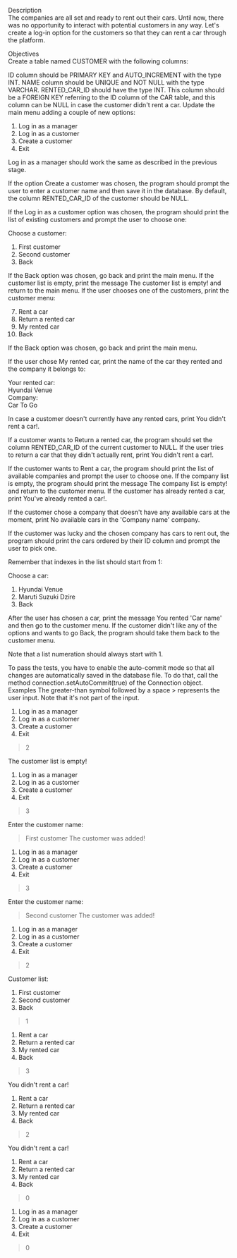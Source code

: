 Description     
The companies are all set and ready to rent out their cars. Until now, there was no opportunity to interact with potential customers in any way. Let's create a log-in option for the customers so that they can rent a car through the platform.

Objectives      
Create a table named CUSTOMER with the following columns:

ID column should be PRIMARY KEY and AUTO_INCREMENT with the type INT.
NAME column should be UNIQUE and NOT NULL with the type VARCHAR.
RENTED_CAR_ID should have the type INT. This column should be a FOREIGN KEY referring to the ID column of the CAR table, and this column can be NULL in case the customer didn't rent a car.
Update the main menu adding a couple of new options:

1. Log in as a manager
2. Log in as a customer
3. Create a customer
4. Exit

Log in as a manager should work the same as described in the previous stage.

If the option Create a customer was chosen, the program should prompt the user to enter a customer name and then save it in the database. By default, the column RENTED_CAR_ID of the customer should be NULL.

If the Log in as a customer option was chosen, the program should print the list of existing customers and prompt the user to choose one:

Choose a customer:
1. First customer
2. Second customer
3. Back
   
If the Back option was chosen, go back and print the main menu. If the customer list is empty, print the message The customer list is empty! and return to the main menu. If the user chooses one of the customers, print the customer menu:

7. Rent a car
8. Return a rented car
9. My rented car
10. Back
    
If the Back option was chosen, go back and print the main menu.

If the user chose My rented car, print the name of the car they rented and the company it belongs to:

Your rented car:        
Hyundai Venue       
Company:        
Car To Go       

In case a customer doesn't currently have any rented cars, print You didn't rent a car!.

If a customer wants to Return a rented car, the program should set the column RENTED_CAR_ID of the current customer to NULL. If the user tries to return a car that they didn't actually rent, print You didn't rent a car!.

If the customer wants to Rent a car, the program should print the list of available companies and prompt the user to choose one. If the company list is empty, the program should print the message The company list is empty! and return to the customer menu. If the customer has already rented a car, print You've already rented a car!.

If the customer chose a company that doesn't have any available cars at the moment, print No available cars in the 'Company name' company.

If the customer was lucky and the chosen company has cars to rent out, the program should print the cars ordered by their ID column and prompt the user to pick one. 

Remember that indexes in the list should start from 1:

Choose a car:
1. Hyundai Venue
2. Maruti Suzuki Dzire
3. Back

After the user has chosen a car, print the message You rented 'Car name' and then go to the customer menu. If the customer didn't like any of the options and wants to go Back, the program should take them back to the customer menu.

Note that a list numeration should always start with 1.

To pass the tests, you have to enable the auto-commit mode so that all changes are automatically saved in the database file. To do that, call the method connection.setAutoCommit(true) of the Connection object.
Examples
The greater-than symbol followed by a space > represents the user input. Note that it's not part of the input.

1. Log in as a manager
2. Log in as a customer
3. Create a customer
0. Exit
> 2

The customer list is empty!

1. Log in as a manager
2. Log in as a customer
3. Create a customer
0. Exit
> 3

Enter the customer name:
> First customer
The customer was added!

1. Log in as a manager
2. Log in as a customer
3. Create a customer
0. Exit
> 3

Enter the customer name:
> Second customer
The customer was added!

1. Log in as a manager
2. Log in as a customer
3. Create a customer
0. Exit
> 2

Customer list:
1. First customer
2. Second customer
0. Back
> 1

1. Rent a car
2. Return a rented car
3. My rented car
0. Back
> 3

You didn't rent a car!

1. Rent a car
2. Return a rented car
3. My rented car
0. Back
> 2

You didn't rent a car!

1. Rent a car
2. Return a rented car
3. My rented car
0. Back
> 0

1. Log in as a manager
2. Log in as a customer
3. Create a customer
0. Exit
> 0